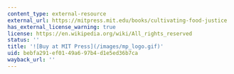 ```yaml
---
content_type: external-resource
external_url: https://mitpress.mit.edu/books/cultivating-food-justice
has_external_license_warning: true
license: https://en.wikipedia.org/wiki/All_rights_reserved
status: ''
title: '![Buy at MIT Press](/images/mp_logo.gif)'
uid: bebfa291-ef01-49a6-97b4-d1e5ed36b7ca
wayback_url: ''
---
```

